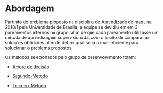 # Abordagem


Partindo do problema proposto na disciplina de Aprendizado de maquina 2018/1 pela Universidade de Brasilia, a equipe se devidiu em em 3 pareamentos internos no grupo. afim de que cada pareamento utilizasse um método de aprendizagem supervisionada,
com o intuito de comparar as soluções obtidades afim de definir qual seria a mais eficiente para solucionar o problema propostos.

Os metodos selecionados pelo grupo de desenvolvimento foram:

* [Árvore de decisão](https://github.com/SkyNetRecruits/Documentacao/blob/master/documentacaoSolucao/arvore-de-decisao.md)

* [Segundo-Metodo]()
* [Terceiro-Metodo]()
